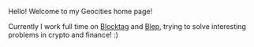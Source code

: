 Hello! Welcome to my Geocities home page!

Currently I work full time on [Blocktag](blocktag.com) and [Blep](blep.ai), trying to solve interesting problems in crypto and finance! :)
